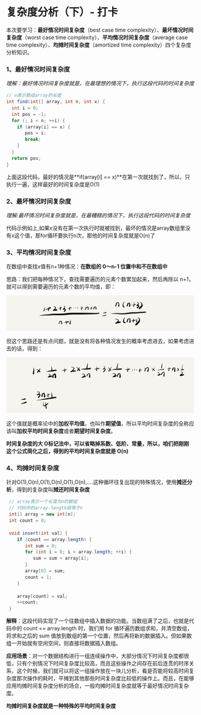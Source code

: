 # 复杂度分析（下）- 打卡

本次要学习：**最好情况时间复杂度**（best case time complexity）、**最坏情况时间复杂度**（worst case time complexity）、**平均情况时间复杂度**（average case time complexity）、**均摊时间复杂度**（amortized time complexity）四个复杂度分析知识。

### 1、最好情况时间复杂度

*理解：最好情况时间复杂度就是，在最理想的情况下，执行这段代码的时间复杂度*

```java
// n表示数组array的长度
int find(int[] array, int n, int x) {
  int i = 0;
  int pos = -1;
  for (; i < n; ++i) {
    if (array[i] == x) {
       pos = i;
       break;
    }
  }
  return pos;
}
```

上面这段代码，最好的情况是**if(array[i] == x)**在第一次就找到了，所以，只执行一遍，这样最好的时间复杂度是O(1)



### 2、最坏情况时间复杂度

*理解:最坏情况时间复杂度就是，在最糟糕的情况下，执行这段代码的时间复杂度*

代码示例如上,如果x没有在第一次执行时就被找到，最坏的情况是array数组里没有x这个值，那for循环要执行n次，那他的时间复杂度就是O(n)了

### 3、平均情况时间复杂度

在数组中查找x值有n+1种情况：**在数组的 0～n-1 位置中和不在数组中**

思路：我们把每种情况下，查找需要遍历的元素个数累加起来，然后再除以 n+1，就可以得到需要遍历的元素个数的平均值，即：

![img](./images/4-01.png)

但这个思路还是有点问题，就是没有将各种情况发生的概率考虑进去，如果考虑进去的话，得到：

![img](./images/4-02.jpg)



这个值就是概率论中的**加权平均值**，也叫作**期望值**，所以平均时间复杂度的全称应该叫**加权平均时间复杂度**或者**期望时间复杂度**。

**时间复杂度的大 O标记法中，可以省略掉系数、低阶、常量，所以，咱们把刚刚这个公式简化之后，得到的平均时间复杂度就是 O(n)**

### 4、均摊时间复杂度

针对O(1),O(n),O(1),O(n),O(1),O(n),....这种循环往复出现的特殊情况，使用**摊还分析**，得到的复杂度叫**摊还时间复杂度**

```java
 // array表示一个长度为n的数组
 // 代码中的array.length就等于n
 int[] array = new int[n];
 int count = 0;
 
 void insert(int val) {
    if (count == array.length) {
       int sum = 0;
       for (int i = 0; i < array.length; ++i) {
          sum = sum + array[i];
       }
       array[0] = sum;
       count = 1;
    }

    array[count] = val;
    ++count;
 }
```

**解释**：这段代码实现了一个往数组中插入数据的功能。当数组满了之后，也就是代码中的 count == array.length 时，我们用 for 循环遍历数组求和，并清空数组，将求和之后的 sum 值放到数组的第一个位置，然后再将新的数据插入。但如果数组一开始就有空闲空间，则直接将数据插入数组。

**应用场景**：对一个数据结构进行一组连续操作中，大部分情况下时间复杂度都很低，只有个别情况下时间复杂度比较高，而且这些操作之间存在前后连贯的时序关系，这个时候，我们就可以将这一组操作放在一块儿分析，看是否能将较高时间复杂度那次操作的耗时，平摊到其他那些时间复杂度比较低的操作上。而且，在能够应用均摊时间复杂度分析的场合，一般均摊时间复杂度就等于最好情况时间复杂度。

**均摊时间复杂度就是一种特殊的平均时间复杂度**
